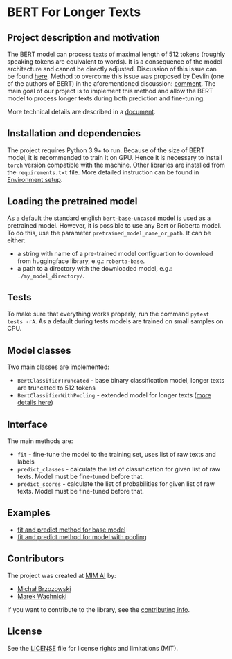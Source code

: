 # BERT For Longer Texts

## Project description and motivation

The BERT model can process texts of maximal length of 512 tokens (roughly speaking tokens are equivalent to words). It is a consequence of the model architecture and cannot be directly adjusted. Discussion of this issue can be found [here](https://github.com/google-research/bert/issues/27). Method to overcome this issue was proposed by Devlin (one of the authors of BERT) in the aforementioned discussion: [comment](https://github.com/google-research/bert/issues/27#issuecomment-435265194). The main goal of our project is to implement this method and allow the BERT model to process longer texts during both prediction and fine-tuning.

More technical details are described in a [document](docs/bert_for_longer_texts.md).

## Installation and dependencies

The project requires Python 3.9+ to run. Because of the size of BERT model, it is recommended to train it on GPU. Hence it is necessary to install `torch` version compatible with the machine. Other libraries are installed from the `requirements.txt` file. More detailed instruction can be found in [Environment setup](docs/setup_env.md).

## Loading the pretrained model
 
As a default the standard english `bert-base-uncased` model is used as a pretrained model. However, it is possible to use any Bert or Roberta model. To do this, use the parameter `pretrained_model_name_or_path`.
It can be either:
- a string with name of a pre-trained model configuartion to download from huggingface library, e.g.: `roberta-base`.
- a path to a directory with the downloaded model, e.g.: `./my_model_directory/`.

## Tests
To make sure that everything works properly, run the command ```pytest tests -rA```. As a default during tests models are trained on small samples on CPU.

## Model classes
Two main classes are implemented:
- `BertClassifierTruncated` - base binary classification model, longer texts are truncated to 512 tokens
- `BertClassifierWithPooling` - extended model for longer texts ([more details here](docs/bert_for_longer_texts.md))

## Interface
The main methods are:
- `fit` - fine-tune the model to the training set, uses list of raw texts and labels
- `predict_classes` - calculate the list of classification for given list of raw texts. Model must be fine-tuned before that.
- `predict_scores` - calculate the list of probabilities for given list of raw texts. Model must be fine-tuned before that.

## Examples
- [fit and predict method for base model](notebooks/example_base_model_fit_predict.ipynb)
- [fit and predict method for model with pooling](notebooks/example_model_with_pooling_fit_predict.ipynb)

## Contributors
The project was created at [MIM AI](https://www.mim.ai/) by:
- [Michał Brzozowski](https://github.com/MichalBrzozowski91) 
- [Marek Wachnicki](https://github.com/mwachnicki)

If you want to contribute to the library, see the [contributing info](CONTRIBUTING.md).

## License
See the [LICENSE](LICENSE.txt) file for license rights and limitations (MIT).